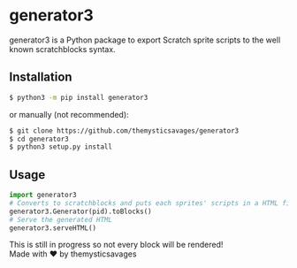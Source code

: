 # generator3

generator3 is a Python package to export Scratch sprite scripts to the well known scratchblocks syntax.
## Installation
```bash
$ python3 -m pip install generator3
```
or manually (not recommended):
```bash
$ git clone https://github.com/themysticsavages/generator3
$ cd generator3
$ python3 setup.py install
```
## Usage
```python
import generator3
# Converts to scratchblocks and puts each sprites' scripts in a HTML file
generator3.Generator(pid).toBlocks()
# Serve the generated HTML
generator3.serveHTML()
```
This is still in progress so not every block will be rendered!<br>
Made with ❤️ by themysticsavages
